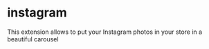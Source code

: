 # instagram
This extension allows to put your Instagram photos in your store in a beautiful carousel
